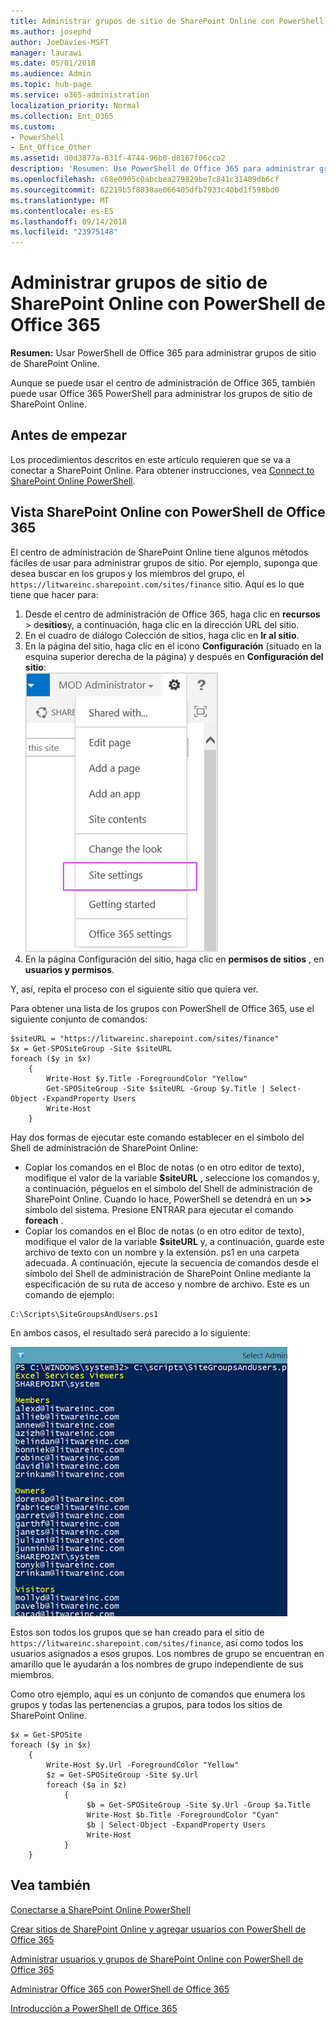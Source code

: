 ```yaml
---
title: Administrar grupos de sitio de SharePoint Online con PowerShell de Office 365
ms.author: josephd
author: JoeDavies-MSFT
manager: laurawi
ms.date: 05/01/2018
ms.audience: Admin
ms.topic: hub-page
ms.service: o365-administration
localization_priority: Normal
ms.collection: Ent_O365
ms.custom:
- PowerShell
- Ent_Office_Other
ms.assetid: d0d3877a-831f-4744-96b0-d8167f06cca2
description: 'Resumen: Use PowerShell de Office 365 para administrar grupos de sitio de SharePoint Online.'
ms.openlocfilehash: c68e0905c0abcbea279829be7c841c31409db6cf
ms.sourcegitcommit: 82219b5f8038ae066405dfb7933c40bd1f598bd0
ms.translationtype: MT
ms.contentlocale: es-ES
ms.lasthandoff: 09/14/2018
ms.locfileid: "23975148"
---
```

# <a name="manage-sharepoint-online-site-groups-with-office-365-powershell"></a>Administrar grupos de sitio de SharePoint Online con PowerShell de Office 365

 **Resumen:** Usar PowerShell de Office 365 para administrar grupos de sitio de SharePoint Online.
  
Aunque se puede usar el centro de administración de Office 365, también puede usar Office 365 PowerShell para administrar los grupos de sitio de SharePoint Online.

## <a name="before-you-begin"></a>Antes de empezar

Los procedimientos descritos en este artículo requieren que se va a conectar a SharePoint Online. Para obtener instrucciones, vea [Connect to SharePoint Online PowerShell](https://docs.microsoft.com/en-us/powershell/sharepoint/sharepoint-online/connect-sharepoint-online?view=sharepoint-ps).

## <a name="view-sharepoint-online-with-office-365-powershell"></a>Vista SharePoint Online con PowerShell de Office 365

El centro de administración de SharePoint Online tiene algunos métodos fáciles de usar para administrar grupos de sitio. Por ejemplo, suponga que desea buscar en los grupos y los miembros del grupo, el `https://litwareinc.sharepoint.com/sites/finance` sitio. Aquí es lo que tiene que hacer para:

1. Desde el centro de administración de Office 365, haga clic en **recursos** > de**sitios**y, a continuación, haga clic en la dirección URL del sitio.
2. En el cuadro de diálogo Colección de sitios, haga clic en **Ir al sitio**.
3. En la página del sitio, haga clic en el icono **Configuración** (situado en la esquina superior derecha de la página) y después en **Configuración del sitio**:<br/>
![Configuración del sitio de SharePoint Online](media/spo-site-settings.png)<br/>
4. En la página Configuración del sitio, haga clic en **permisos de sitios** , en **usuarios y permisos**.

Y, así, repita el proceso con el siguiente sitio que quiera ver.

Para obtener una lista de los grupos con PowerShell de Office 365, use el siguiente conjunto de comandos:

```
$siteURL = "https://litwareinc.sharepoint.com/sites/finance"
$x = Get-SPOSiteGroup -Site $siteURL
foreach ($y in $x)
    {
        Write-Host $y.Title -ForegroundColor "Yellow"
        Get-SPOSiteGroup -Site $siteURL -Group $y.Title | Select-Object -ExpandProperty Users
        Write-Host
    }
```

Hay dos formas de ejecutar este comando establecer en el símbolo del Shell de administración de SharePoint Online:

- Copiar los comandos en el Bloc de notas (o en otro editor de texto), modifique el valor de la variable **$siteURL** , seleccione los comandos y, a continuación, péguelos en el símbolo del Shell de administración de SharePoint Online. Cuando lo hace, PowerShell se detendrá en un **>>** símbolo del sistema. Presione ENTRAR para ejecutar el comando **foreach** .<br/>
- Copiar los comandos en el Bloc de notas (o en otro editor de texto), modifique el valor de la variable **$siteURL** y, a continuación, guarde este archivo de texto con un nombre y la extensión. ps1 en una carpeta adecuada. A continuación, ejecute la secuencia de comandos desde el símbolo del Shell de administración de SharePoint Online mediante la especificación de su ruta de acceso y nombre de archivo. Este es un comando de ejemplo:

```
C:\Scripts\SiteGroupsAndUsers.ps1
```

En ambos casos, el resultado será parecido a lo siguiente:

![Grupos de sitio de SharePoint Online](media/SPO-site-groups.png)

Estos son todos los grupos que se han creado para el sitio de `https://litwareinc.sharepoint.com/sites/finance`, así como todos los usuarios asignados a esos grupos. Los nombres de grupo se encuentran en amarillo que le ayudarán a los nombres de grupo independiente de sus miembros.

Como otro ejemplo, aquí es un conjunto de comandos que enumera los grupos y todas las pertenencias a grupos, para todos los sitios de SharePoint Online.

```
$x = Get-SPOSite
foreach ($y in $x)
    {
        Write-Host $y.Url -ForegroundColor "Yellow"
        $z = Get-SPOSiteGroup -Site $y.Url
        foreach ($a in $z)
            {
                 $b = Get-SPOSiteGroup -Site $y.Url -Group $a.Title 
                 Write-Host $b.Title -ForegroundColor "Cyan"
                 $b | Select-Object -ExpandProperty Users
                 Write-Host
            }
    }
```
    
## <a name="see-also"></a>Vea también

[Conectarse a SharePoint Online PowerShell](https://docs.microsoft.com/powershell/sharepoint/sharepoint-online/connect-sharepoint-online?view=sharepoint-ps)

[Crear sitios de SharePoint Online y agregar usuarios con PowerShell de Office 365](create-sharepoint-sites-and-add-users-with-powershell.md)

[Administrar usuarios y grupos de SharePoint Online con PowerShell de Office 365](manage-sharepoint-users-and-groups-with-powershell.md)

[Administrar Office 365 con PowerShell de Office 365](manage-office-365-with-office-365-powershell.md)
  
[Introducción a PowerShell de Office 365](getting-started-with-office-365-powershell.md)

